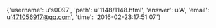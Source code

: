 {'username': u's0097', 'path': u'1148/1148.html', 'answer': u'A', 'email': u'471056917@qq.com', 'time': '2016-02-23:17:51:07'}